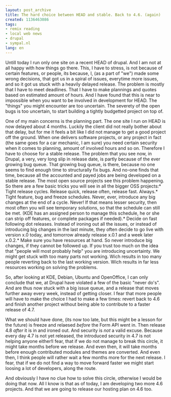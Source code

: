 ```yaml
---
layout: post_archive
title: The hard choice between HEAD and stable. Back to 4.6. (again)
created: 1136463086
tags:
- remix reading
- local web news
- drupal
- sympal.nl
lang: en
---
```

Untill today I run only one site on a recent HEAD of drupal. And I am not at all happy with how things go there. This, I have to stress, is not because of certain features, or people, its because, I, (as a part of "we") made some wrong decisions, that got us in a spiral of issues, everytime more issues, and so it got us stuck with a heavily delayed release. The problem is mostly that I have to meet deadlines. That I have to make plannings and quotes based on estimated amount of hours. And I have found that this is near to impossible when you want to be involved in development for HEAD. The "things" you might encounter are too uncertain. The severety of the open bugs is too uncertain, to start building a tightly budgetted project on top of.

One of my main concerns is the planning part. The one site I run on HEAD is now delayed about 4 months. Luckily the client did not really bother about that delay, but for me it feels a bit like I did not manage to get a good project off the ground. When one delivers software projects, or any project in fact (the same goes for a car mechanic, I am sure) you need certain security when it comes to planning, amount of involved hours and so on. Therefore I have to choose for a stable release. The problem that you see now, in Drupal, a very, very long slip in release date, is partly because of the ever growing bug queue. That growing bug queue, is there, because no one seems to find enough time to structurally fix bugs. And no-one finds that time, because all the accounted and payed jobs are being developed on a stable release. The most open source projects see this problem happening. So there are a few basic tricks you will see in all the bigger OSS projects:* Tight release cycles. Release quick, release often, release fast. Always.* Tight feature, bug and freeze schedules. Never, ever, introduce any big changes at the end of a cycle. Never! If that means lesser security, then most often you will see temporary solutions, so that the schedule can still be met. (KDE has an assigned person to manage this schedule, he or she can strip off features, or complete packages if needed).* Decide on fast following dot releases. Instead of ironing out all the issues, or instead of introducing big changes in the last minute, they often decide to go live with version x.0 today, and tomorrow already release x.0.1 and a week later x.0.2.* Make sure you have resources at hand. So never introduce big changes, if they cannot be followed up. If you trust too much on the idea that "people will most probably help" you are introducing uncertainty. We might get stuck with too many parts not working. Wich results in too many people reverting back to the last working version. Wich results in far less resources working on solving the problems.

So, after looking at KDE, Debian, Ubuntu and OpenOffice, I can only conclude that we, at Drupal have violated a few of the basic "never do's". And are thus now stuck with a big issue queue, and a release that moves further away every week, instead of getting closer. I fear that more people will have to make the choice I had to make a few times: revert back to 4.6 and finish another project without being able to contribute to a faster release of 4.7.

What we should have done, (its now too late, but this might be a lesson for the future) is freeze and relaesed *before* the Form API went in. Then release 4.8 *after* it is in and ironed out. And security is *not* a valid excuse. Because every day 4.7 is not yet released, the introduced security in 4.7 is not helping anyone either!I fear, that if we do not manage to break this circle, it might take months before we release. And even then, it will take months before enough contributed modules and themes are converted. And even then, I think people will rather wait a few months more for the next release. I fear, that if we do not find a way to move forward faster we might start loosing a lot of developers, along the route.

And obviously I have no clue how to solve this circle, otherwise I would be doing that now. All I know is that as of today, I am developing two more 4.6 projects. And that we are going to release our hosting plan on 4.6 too. 
